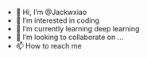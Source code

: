 - 👋 Hi, I’m @Jackwxiao
- 👀 I’m interested in coding
- 🌱 I’m currently learning deep learning
- 💞️ I’m looking to collaborate on ...
- 📫 How to reach me 

<!---
Jackwxiao/Jackwxiao is a ✨ special ✨ repository because its `README.md` (this file) appears on your GitHub profile.
You can click the Preview link to take a look at your changes.
--->
